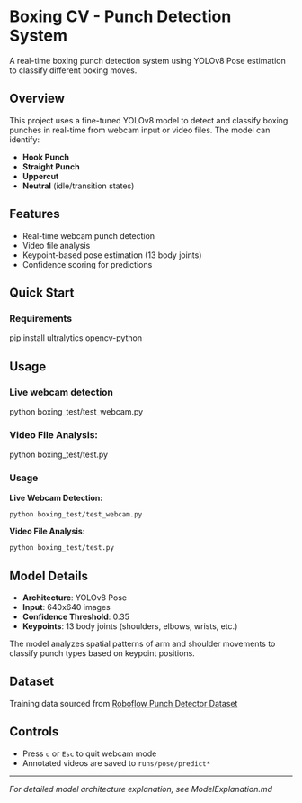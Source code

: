 # Boxing CV - Punch Detection System

A real-time boxing punch detection system using YOLOv8 Pose estimation to classify different boxing moves.

## Overview

This project uses a fine-tuned YOLOv8 model to detect and classify boxing punches in real-time from webcam input or video files. The model can identify:
- **Hook Punch**
- **Straight Punch** 
- **Uppercut**
- **Neutral** (idle/transition states)

## Features

- Real-time webcam punch detection
- Video file analysis
- Keypoint-based pose estimation (13 body joints)
- Confidence scoring for predictions

## Quick Start

### Requirements

pip install ultralytics opencv-python

## Usage 

### Live webcam detection 

python boxing_test/test_webcam.py

### Video File Analysis:

python boxing_test/test.py


### Usage

**Live Webcam Detection:**
```bash
python boxing_test/test_webcam.py
```

**Video File Analysis:**
```bash
python boxing_test/test.py
```

## Model Details

- **Architecture**: YOLOv8 Pose
- **Input**: 640x640 images
- **Confidence Threshold**: 0.35
- **Keypoints**: 13 body joints (shoulders, elbows, wrists, etc.)

The model analyzes spatial patterns of arm and shoulder movements to classify punch types based on keypoint positions.

## Dataset

Training data sourced from [Roboflow Punch Detector Dataset](https://universe.roboflow.com/westminster-zpvgi/punch-detector/dataset/2)

## Controls

- Press `q` or `Esc` to quit webcam mode
- Annotated videos are saved to `runs/pose/predict*`

---

*For detailed model architecture explanation, see ModelExplanation.md*
```



